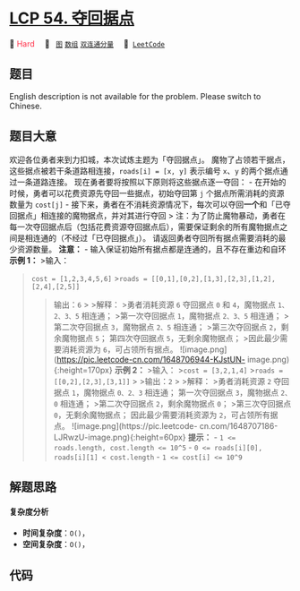 # [LCP 54. 夺回据点](https://leetcode.cn/problems/s5kipK)

🔴 <font color=#ff334b>Hard</font>&emsp; 🔖&ensp; [`图`](/tag/graph.md) [`数组`](/tag/array.md) [`双连通分量`](/tag/biconnected-component.md)&emsp; 🔗&ensp;[`LeetCode`](https://leetcode.cn/problems/s5kipK)

## 题目

English description is not available for the problem. Please switch to
Chinese.


## 题目大意

欢迎各位勇者来到力扣城，本次试炼主题为「夺回据点」。 魔物了占领若干据点，这些据点被若干条道路相连接，`roads[i] = [x, y]` 表示编号
`x`、`y` 的两个据点通过一条道路连接。 现在勇者要将按照以下原则将这些据点逐一夺回： \- 在开始的时候，勇者可以花费资源先夺回一些据点，初始夺回第
`j` 个据点所需消耗的资源数量为 `cost[j]` \-
接下来，勇者在不消耗资源情况下，每次可以夺回**一个**和「已夺回据点」相连接的魔物据点，并对其进行夺回 >
注：为了防止魔物暴动，勇者在每一次夺回据点后（包括花费资源夺回据点后），需要保证剩余的所有魔物据点之间是相连通的（不经过「已夺回据点」）。
请返回勇者夺回所有据点需要消耗的最少资源数量。 **注意：** \- 输入保证初始所有据点都是连通的，且不存在重边和自环 **示例 1：** >输入：
>`cost = [1,2,3,4,5,6]` >`roads = [[0,1],[0,2],[1,3],[2,3],[1,2],[2,4],[2,5]]`
> >输出：`6` > >解释： >勇者消耗资源 `6` 夺回据点 `0` 和 `4`，魔物据点 `1、2、3、5` 相连通； >第一次夺回据点
`1`，魔物据点 `2、3、5` 相连通； >第二次夺回据点 `3`，魔物据点 `2、5` 相连通； >第三次夺回据点 `2`，剩余魔物据点 `5`；
>第四次夺回据点 `5`，无剩余魔物据点； >因此最少需要消耗资源为 `6`，可占领所有据点。
![image.png](https://pic.leetcode-cn.com/1648706944-KJstUN-
image.png){:height=170px} **示例 2：** >输入： >`cost = [3,2,1,4]` >`roads =
[[0,2],[2,3],[3,1]]` > >输出：`2` > >解释： >勇者消耗资源 `2` 夺回据点 `1`，魔物据点 `0、2、3` 相连通；
>第一次夺回据点 `3`，魔物据点 `2、0` 相连通； >第二次夺回据点 `2`，剩余魔物据点 `0`； >第三次夺回据点 `0`，无剩余魔物据点；
>因此最少需要消耗资源为 `2`，可占领所有据点。 ![image.png](https://pic.leetcode-
cn.com/1648707186-LJRwzU-image.png){:height=60px} **提示：** \- `1 <=
roads.length, cost.length <= 10^5` \- `0 <= roads[i][0], roads[i][1] <
cost.length` \- `1 <= cost[i] <= 10^9`


## 解题思路

#### 复杂度分析

- **时间复杂度**：`O()`，
- **空间复杂度**：`O()`，

## 代码

```javascript

```